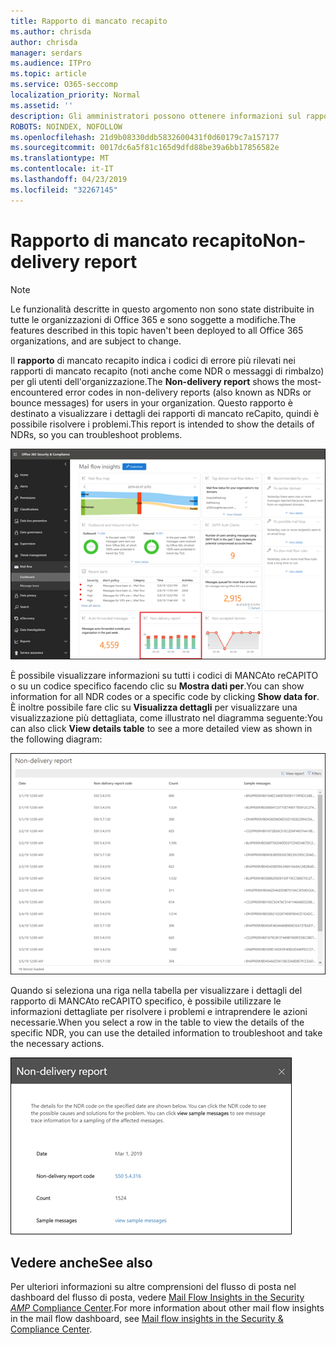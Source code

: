 ```yaml
---
title: Rapporto di mancato recapito
ms.author: chrisda
author: chrisda
manager: serdars
ms.audience: ITPro
ms.topic: article
ms.service: O365-seccomp
localization_priority: Normal
ms.assetid: ''
description: Gli amministratori possono ottenere informazioni sul rapporto di mancato recapito nel dashboard del flusso di posta elettronica nel centro sicurezza & Compliance.
ROBOTS: NOINDEX, NOFOLLOW
ms.openlocfilehash: 21d9b08330ddb5832600431f0d60179c7a157177
ms.sourcegitcommit: 0017dc6a5f81c165d9dfd88be39a6bb17856582e
ms.translationtype: MT
ms.contentlocale: it-IT
ms.lasthandoff: 04/23/2019
ms.locfileid: "32267145"
---
```

# <a name="non-delivery-report"></a><span data-ttu-id="7c6b7-103">Rapporto di mancato recapito</span><span class="sxs-lookup"><span data-stu-id="7c6b7-103">Non-delivery report</span></span>

> [!NOTE]
> <span data-ttu-id="7c6b7-104">Le funzionalità descritte in questo argomento non sono state distribuite in tutte le organizzazioni di Office 365 e sono soggette a modifiche.</span><span class="sxs-lookup"><span data-stu-id="7c6b7-104">The features described in this topic haven't been deployed to all Office 365 organizations, and are subject to change.</span></span>

<span data-ttu-id="7c6b7-105">Il **rapporto** di mancato recapito indica i codici di errore più rilevati nei rapporti di mancato recapito (noti anche come NDR o messaggi di rimbalzo) per gli utenti dell'organizzazione.</span><span class="sxs-lookup"><span data-stu-id="7c6b7-105">The **Non-delivery report** shows the most-encountered error codes in non-delivery reports (also known as NDRs or bounce messages) for users in your organization.</span></span> <span data-ttu-id="7c6b7-106">Questo rapporto è destinato a visualizzare i dettagli dei rapporti di mancato reCapito, quindi è possibile risolvere i problemi.</span><span class="sxs-lookup"><span data-stu-id="7c6b7-106">This report is intended to show the details of NDRs, so you can troubleshoot problems.</span></span>

![Il rapporto di mancato recapito nel dashboard del flusso di posta elettronica nel centro sicurezza & Compliance](media/non-delivery-report-selected.png)

<span data-ttu-id="7c6b7-108">È possibile visualizzare informazioni su tutti i codici di MANCAto reCAPITO o su un codice specifico facendo clic su **Mostra dati per**.</span><span class="sxs-lookup"><span data-stu-id="7c6b7-108">You can show information for all NDR codes or a specific code by clicking **Show data for**.</span></span> <span data-ttu-id="7c6b7-109">È inoltre possibile fare clic su **Visualizza dettagli** per visualizzare una visualizzazione più dettagliata, come illustrato nel diagramma seguente:</span><span class="sxs-lookup"><span data-stu-id="7c6b7-109">You can also click **View details table** to see a more detailed view as shown in the following diagram:</span></span>

![Visualizzare la tabella dei dettagli nel rapporto di mancato recapito](media/non-delivery-report-view-details-table.png)

<span data-ttu-id="7c6b7-111">Quando si seleziona una riga nella tabella per visualizzare i dettagli del rapporto di MANCAto reCAPITO specifico, è possibile utilizzare le informazioni dettagliate per risolvere i problemi e intraprendere le azioni necessarie.</span><span class="sxs-lookup"><span data-stu-id="7c6b7-111">When you select a row in the table to view the details of the specific NDR, you can use the detailed information to troubleshoot and take the necessary actions.</span></span>

![Selezionare una riga nella tabella Details del rapporto di mancato recapito](media/non-delivery-report-details-table-select-row.png)

## <a name="see-also"></a><span data-ttu-id="7c6b7-113">Vedere anche</span><span class="sxs-lookup"><span data-stu-id="7c6b7-113">See also</span></span>

<span data-ttu-id="7c6b7-114">Per ulteriori informazioni su altre comprensioni del flusso di posta nel dashboard del flusso di posta, vedere [Mail Flow Insights in the Security _AMP_ Compliance Center](mail-flow-insights-v2.md).</span><span class="sxs-lookup"><span data-stu-id="7c6b7-114">For more information about other mail flow insights in the mail flow dashboard, see [Mail flow insights in the Security & Compliance Center](mail-flow-insights-v2.md).</span></span>
